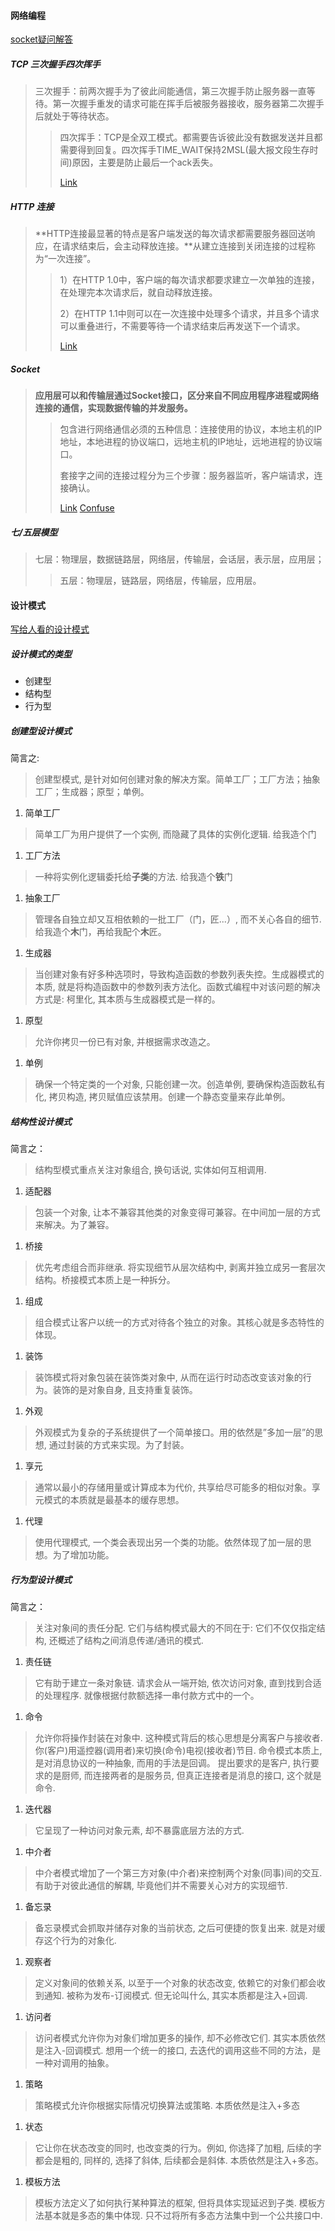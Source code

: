 #### 网络编程

[socket疑问解答](https://www.cnblogs.com/kex1n/p/6501977.html)

##### TCP 三次握手四次挥手

> 三次握手：前两次握手为了彼此间能通信，第三次握手防止服务器一直等待。第一次握手重发的请求可能在挥手后被服务器接收，服务器第二次握手后就处于等待状态。
>
> >  四次挥手：TCP是全双工模式。都需要告诉彼此没有数据发送并且都需要得到回复。四次挥手TIME_WAIT保持2MSL(最大报文段生存时间)原因，主要是防止最后一个ack丢失。
> >
> >  [Link](https://github.com/jawil/blog/issues/14)

##### HTTP 连接

> **HTTP连接最显著的特点是客户端发送的每次请求都需要服务器回送响应，在请求结束后，会主动释放连接。**从建立连接到关闭连接的过程称为“一次连接”。
>
> > 1）在HTTP 1.0中，客户端的每次请求都要求建立一次单独的连接，在处理完本次请求后，就自动释放连接。
> >
> > 2）在HTTP 1.1中则可以在一次连接中处理多个请求，并且多个请求可以重叠进行，不需要等待一个请求结束后再发送下一个请求。
> >
> > [Link](https://github.com/jawil/blog/issues/14)

##### Socket

> **应用层可以和传输层通过Socket接口，区分来自不同应用程序进程或网络连接的通信，实现数据传输的并发服务。**
>
> >  包含进行网络通信必须的五种信息：连接使用的协议，本地主机的IP地址，本地进程的协议端口，远地主机的IP地址，远地进程的协议端口。
> >
> >  套接字之间的连接过程分为三个步骤：服务器监听，客户端请求，连接确认。
> >
> >  [Link](https://github.com/jawil/blog/issues/14) [Confuse](https://www.cnblogs.com/kex1n/p/6501977.html)

##### 七/五层模型

> 七层：物理层，数据链路层，网络层，传输层，会话层，表示层，应用层；
>
> >  五层：物理层，链路层，网络层，传输层，应用层。

> > 

#### 设计模式

[写给人看的设计模式](https://pushmind.org/2017/07/31/design-patterns-for-humans/)

##### 设计模式的类型

- 创建型
- 结构型
- 行为型

##### 创建型设计模式

简言之:

> 创建型模式, 是针对如何创建对象的解决方案。简单工厂；工厂方法；抽象工厂；生成器；原型；单例。

1. 简单工厂

> 简单工厂为用户提供了一个实例, 而隐藏了具体的实例化逻辑. 给我造个门

1. 工厂方法

> 一种将实例化逻辑委托给**子类**的方法. 给我造个**铁**门

1. 抽象工厂

> 管理各自独立却又互相依赖的一批工厂（门，匠...）, 而不关心各自的细节. 给我造个**木**门，再给我配个**木**匠。

1. 生成器

> 当创建对象有好多种选项时，导致构造函数的参数列表失控。生成器模式的本质, 就是将构造函数中的参数列表方法化。函数式编程中对该问题的解决方式是: 柯里化, 其本质与生成器模式是一样的。

1. 原型

> 允许你拷贝一份已有对象, 并根据需求改造之。 

1. 单例

> 确保一个特定类的一个对象, 只能创建一次。创造单例, 要确保构造函数私有化, 拷贝构造, 拷贝赋值应该禁用。创建一个静态变量来存此单例。

##### 结构性设计模式

简言之：

> 结构型模式重点关注对象组合, 换句话说, 实体如何互相调用. 

1. 适配器

> 包装一个对象, 让本不兼容其他类的对象变得可兼容。在中间加一层的方式来解决。为了兼容。

1. 桥接

> 优先考虑组合而非继承. 将实现细节从层次结构中, 剥离并独立成另一套层次结构。桥接模式本质上是一种拆分。

1. 组成

> 组合模式让客户以统一的方式对待各个独立的对象。其核心就是多态特性的体现。

1. 装饰

> 装饰模式将对象包装在装饰类对象中, 从而在运行时动态改变该对象的行为。装饰的是对象自身, 且支持重复装饰。

1. 外观

> 外观模式为复杂的子系统提供了一个简单接口。用的依然是”多加一层”的思想, 通过封装的方式来实现。为了封装。

1. 享元

> 通常以最小的存储用量或计算成本为代价, 共享给尽可能多的相似对象。享元模式的本质就是最基本的缓存思想。

1. 代理

> 使用代理模式, 一个类会表现出另一个类的功能。依然体现了加一层的思想。为了增加功能。

##### 行为型设计模式

简言之：

> 关注对象间的责任分配. 它们与结构模式最大的不同在于: 它们不仅仅指定结构, 还概述了结构之间消息传递/通讯的模式. 

1. 责任链

> 它有助于建立一条对象链. 请求会从一端开始, 依次访问对象, 直到找到合适的处理程序. 就像根据付款额选择一串付款方式中的一个。

1. 命令

> 允许你将操作封装在对象中. 这种模式背后的核心思想是分离客户与接收者. 你(客户)用遥控器(调用者)来切换(命令)电视(接收者)节目. 命令模式本质上, 是对消息协议的一种抽象, 而用的手法是回调。 提出要求的是客户, 执行要求的是厨师, 而连接两者的是服务员, 但真正连接者是消息的接口, 这个就是命令. 

1. 迭代器

> 它呈现了一种访问对象元素, 却不暴露底层方法的方式.

1. 中介者

> 中介者模式增加了一个第三方对象(中介者)来控制两个对象(同事)间的交互. 有助于对彼此通信的解耦, 毕竟他们并不需要关心对方的实现细节.

1. 备忘录

> 备忘录模式会抓取并储存对象的当前状态, 之后可便捷的恢复出来. 就是对缓存这个行为的对象化. 

1. 观察者

> 定义对象间的依赖关系, 以至于一个对象的状态改变, 依赖它的对象们都会收到通知. 被称为发布-订阅模式. 但无论叫什么, 其实本质都是注入+回调. 

1. 访问者

> 访问者模式允许你为对象们增加更多的操作, 却不必修改它们. 其实本质依然是注入-回调模式. 想用一个统一的接口, 去迭代的调用这些不同的方法，是一种对调用的抽象。

1. 策略

> 策略模式允许你根据实际情况切换算法或策略. 本质依然是注入+多态

1. 状态

> 它让你在状态改变的同时, 也改变类的行为。例如, 你选择了加粗, 后续的字都会是粗的, 同样的, 选择了斜体, 后续都会是斜体. 本质依然是注入+多态。

1. 模板方法

> 模板方法定义了如何执行某种算法的框架, 但将具体实现延迟到子类. 模板方法基本就是多态的集中体现. 只不过将所有多态方法集中到一个公共接口中. 